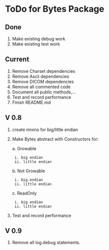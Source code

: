 # ToDo for Bytes Package

## Done

1. Make existing debug work
1. Make existing test work

## Current

1. Remove Charset dependencies
1. Remove Ascii dependencies
1. Remove DICOM dependencies
3. Remove all commented code
4. Document all public methods,...
5. Test and record performance
1. Finish README.md


## V 0.8

1. create mixins for big/little endian
2. Make Bytes abstract with Constructors for:

    a. Growable
      
        i. big endian
        ii. little endian
    
    b. Not Growable
    
        i. big endian
        ii. little endian
   
    c. ReadOnly

        i. big endian
        ii. little endian
        
5. Test and record performance

## V 0.9

1. Remove all log.debug statements.
